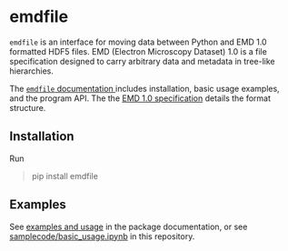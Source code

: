 # emdfile

`emdfile` is an interface for moving data between Python and EMD 1.0 formatted
HDF5 files. EMD (Electron Microscopy Dataset) 1.0 is a file specification
designed to carry arbitrary data and metadata in tree-like hierarchies.

The [`emdfile` documentation ](https://emdfile.readthedocs.io/en/latest/)
includes installation, basic usage examples, and the program API. The
the [EMD 1.0 specification](https://emdatasets.com/format/) details the
format structure. 


## Installation

Run

> pip install emdfile


## Examples

See [examples and usage](https://emdfile.readthedocs.io/en/latest/examples-usage.html)
in the package documentation, or see
[samplecode/basic_usage.ipynb](https://github.com/py4dstem/emdfile/blob/main/samplecode/basic_usage.ipynb)
in this repository.


